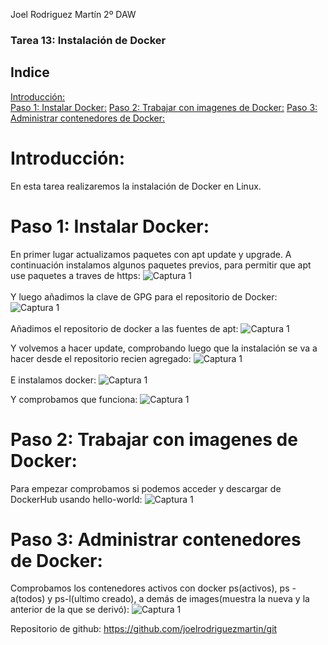 Joel Rodriguez Martín
2º DAW

### Tarea 13: Instalación de Docker

## Indice
[Introducción:](@introduccion)   
[Paso 1: Instalar Docker:](@paso1)
[Paso 2: Trabajar con imagenes de Docker:](@paso2)
[Paso 3: Administrar contenedores de Docker:](@paso3)

# Introducción:<a name="introduccion"></a>  
En esta tarea realizaremos la instalación de Docker en Linux.
# Paso 1: Instalar Docker:<a name="paso1"></a>  
En primer lugar actualizamos paquetes con apt update y upgrade.
A continuación instalamos algunos paquetes previos, para permitir que apt use paquetes a traves de https:
![Captura 1](https://github.com/joelrodriguezmartin/git/blob/main/imgsT13/captura1.png)<br/>  
Y luego añadimos la clave de GPG para el repositorio de Docker:
![Captura 1](https://github.com/joelrodriguezmartin/git/blob/main/imgsT13/captura2.png)<br/>  
Añadimos el repositorio de docker a las fuentes de apt:
![Captura 1](https://github.com/joelrodriguezmartin/git/blob/main/imgsT13/captura3.png)<br/>  












Y volvemos a hacer update, comprobando luego que la instalación se va a hacer desde el repositorio recien agregado:
![Captura 1](https://github.com/joelrodriguezmartin/git/blob/main/imgsT13/captura4.png)<br/>  
E instalamos docker:
![Captura 1](https://github.com/joelrodriguezmartin/git/blob/main/imgsT13/captura5.png)<br/>  

Y comprobamos que funciona:
![Captura 1](https://github.com/joelrodriguezmartin/git/blob/main/imgsT13/captura6.png)<br/>  
# Paso 2: Trabajar con imagenes de Docker:<a name="paso2"></a>  
Para empezar comprobamos si podemos acceder y descargar de DockerHub usando hello-world:
![Captura 1](https://github.com/joelrodriguezmartin/git/blob/main/imgsT13/captura7.png)<br/>  
# Paso 3: Administrar contenedores de Docker:<a name="paso3"></a>  
Comprobamos los contenedores activos con docker ps(activos), ps -a(todos) y ps-l(ultimo creado), a demás de images(muestra la nueva y la anterior de la que se derivó):
![Captura 1](https://github.com/joelrodriguezmartin/git/blob/main/imgsT13/captura8.png)<br/>  

Repositorio de github: https://github.com/joelrodriguezmartin/git
